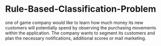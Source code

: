 # Rule-Based-Classification-Problem
one of game company would like to learn how much money its new customers will potentially spend by observing the purchasing movements within the application. The company wants to segment its customers and plan the necessary notifications, additional scores or mail marketing.
